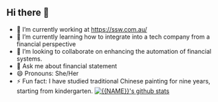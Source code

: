 ## Hi there 👋

- 🔭 I’m currently working at https://ssw.com.au/
- 🌱 I’m currently learning how to integrate into a tech company from a financial perspective
- 👯 I’m looking to collaborate on enhancing the automation of financial systems.
- 💬 Ask me about financial statement
- 😄 Pronouns: She/Her
- ⚡ Fun fact: I have studied traditional Chinese painting for nine years, starting from kindergarten.
[![{{NAME}}'s github stats](https://github-readme-stats.vercel.app/api?username={{USERNAME}}&theme=dark)](https://github.com/{{USERNAME}}/github-readme-stats)
